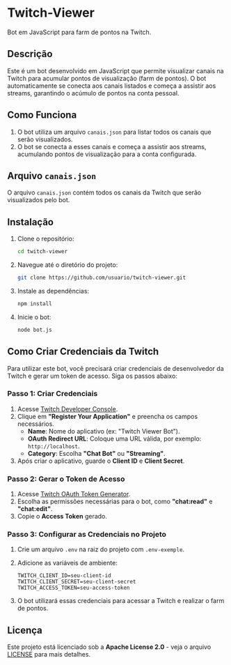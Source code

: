 # Twitch-Viewer

Bot em JavaScript para farm de pontos na Twitch.

## Descrição

Este é um bot desenvolvido em JavaScript que permite visualizar canais na Twitch para acumular pontos de visualização (farm de pontos). O bot automaticamente se conecta aos canais listados e começa a assistir aos streams, garantindo o acúmulo de pontos na conta pessoal.


## Como Funciona

1. O bot utiliza um arquivo `canais.json` para listar todos os canais que serão visualizados.
2. O bot se conecta a esses canais e começa a assistir aos streams, acumulando pontos de visualização para a conta configurada.

## Arquivo `canais.json`

O arquivo `canais.json` contém todos os canais da Twitch que serão visualizados pelo bot.

## Instalação

1. Clone o repositório:
   ```bash
   cd twitch-viewer
   ```
2. Navegue até o diretório do projeto:
   ```bash
   git clone https://github.com/usuario/twitch-viewer.git
   ```
3. Instale as dependências:
   ```bash
   npm install
   ```
4. Inicie o bot:
   ```bash
   node bot.js
   ```

## Como Criar Credenciais da Twitch

Para utilizar este bot, você precisará criar credenciais de desenvolvedor da Twitch e gerar um token de acesso. Siga os passos abaixo:

### Passo 1: Criar Credenciais

1. Acesse [Twitch Developer Console](https://dev.twitch.tv/console/apps).
2. Clique em **"Register Your Application"** e preencha os campos necessários.
   - **Name**: Nome do aplicativo (ex: "Twitch Viewer Bot").
   - **OAuth Redirect URL**: Coloque uma URL válida, por exemplo: `http://localhost`.
   - **Category**: Escolha **"Chat Bot"** ou **"Streaming"**.
3. Após criar o aplicativo, guarde o **Client ID** e **Client Secret**.

### Passo 2: Gerar o Token de Acesso

1. Acesse [Twitch OAuth Token Generator](https://twitchtokengenerator.com/).
2. Escolha as permissões necessárias para o bot, como **"chat:read"** e **"chat:edit"**.
3. Copie o **Access Token** gerado.

### Passo 3: Configurar as Credenciais no Projeto

1. Crie um arquivo `.env` na raiz do projeto com `.env-exemple`. 
2. Adicione as variáveis de ambiente:

   ```env
   TWITCH_CLIENT_ID=seu-client-id
   TWITCH_CLIENT_SECRET=seu-client-secret
   TWITCH_ACCESS_TOKEN=seu-access-token
   ```
3. O bot utilizará essas credenciais para acessar a Twitch e realizar o farm de pontos.


## Licença

Este projeto está licenciado sob a **Apache License 2.0** - veja o arquivo [LICENSE](LICENSE) para mais detalhes.

